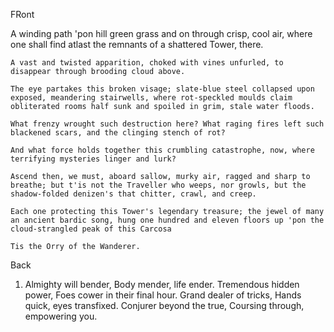 FRont

A winding path 'pon hill green grass and on through crisp, cool air, where one shall find atlast the remnants of a shattered Tower, there.

    A vast and twisted apparition, choked with vines unfurled, to disappear through brooding cloud above.

    The eye partakes this broken visage; slate-blue steel collapsed upon exposed, meandering stairwells, where rot-speckled moulds claim obliterated rooms half sunk and spoiled in grim, stale water floods.

    What frenzy wrought such destruction here? What raging fires left such blackened scars, and the clinging stench of rot?

    And what force holds together this crumbling catastrophe, now, where terrifying mysteries linger and lurk?

    Ascend then, we must, aboard sallow, murky air, ragged and sharp to breathe; but t'is not the Traveller who weeps, nor growls, but the shadow-folded denizen's that chitter, crawl, and creep.

    Each one protecting this Tower's legendary treasure; the jewel of many an ancient bardic song, hung one hundred and eleven floors up 'pon the cloud-strangled peak of this Carcosa

    Tis the Orry of the Wanderer.

Back

1. Almighty will bender, Body mender, life ender. Tremendous hidden power, Foes cower in their final hour. Grand dealer of tricks, Hands quick, eyes transfixed. Conjurer beyond the true, Coursing through, empowering you.